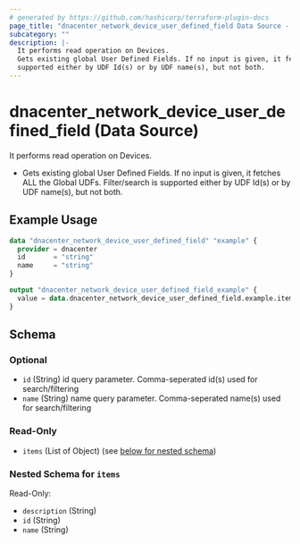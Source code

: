```yaml
---
# generated by https://github.com/hashicorp/terraform-plugin-docs
page_title: "dnacenter_network_device_user_defined_field Data Source - terraform-provider-dnacenter"
subcategory: ""
description: |-
  It performs read operation on Devices.
  Gets existing global User Defined Fields. If no input is given, it fetches ALL the Global UDFs. Filter/search is
  supported either by UDF Id(s) or by UDF name(s), but not both.
---
```


# dnacenter_network_device_user_defined_field (Data Source)

It performs read operation on Devices.

- Gets existing global User Defined Fields. If no input is given, it fetches ALL the Global UDFs. Filter/search is
supported either by UDF Id(s) or by UDF name(s), but not both.

## Example Usage

```terraform
data "dnacenter_network_device_user_defined_field" "example" {
  provider = dnacenter
  id       = "string"
  name     = "string"
}

output "dnacenter_network_device_user_defined_field_example" {
  value = data.dnacenter_network_device_user_defined_field.example.items
}
```

<!-- schema generated by tfplugindocs -->
## Schema

### Optional

- `id` (String) id query parameter. Comma-seperated id(s) used for search/filtering
- `name` (String) name query parameter. Comma-seperated name(s) used for search/filtering

### Read-Only

- `items` (List of Object) (see [below for nested schema](#nestedatt--items))

<a id="nestedatt--items"></a>
### Nested Schema for `items`

Read-Only:

- `description` (String)
- `id` (String)
- `name` (String)


